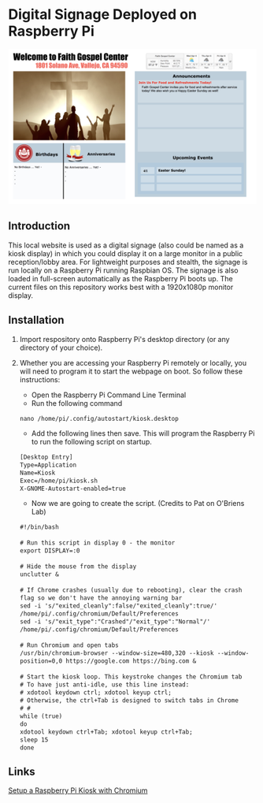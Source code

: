 # Digital Signage Deployed on Raspberry Pi
![Slugpath1](https://raw.githubusercontent.com/jpableo688/Digital-Signage/master/assets/readme/image1.png)

## Introduction
This local website is used as a digital signage (also could be named as a kiosk display) in which you could display it on a large monitor in a public reception/lobby area. For lightweight purposes and stealth, the signage is run locally on a Raspberry Pi running Raspbian OS. The signage is also loaded in full-screen automatically as the Raspberry Pi boots up. The current files on this repository works best with a 1920x1080p monitor display. 

## Installation
1. Import respository onto Raspberry Pi's desktop directory (or any directory of your choice).
2. Whether you are accessing your Raspberry Pi remotely or locally, you will need to program it to start the webpage on boot. So follow these instructions:
   * Open the Raspberry Pi Command Line Terminal
   * Run the following command
   ```
   nano /home/pi/.config/autostart/kiosk.desktop
   ```
   * Add the following lines then save. This will program the Raspberry Pi to run the following script on startup.
   
   ```
   [Desktop Entry]
   Type=Application
   Name=Kiosk
   Exec=/home/pi/kiosk.sh
   X-GNOME-Autostart-enabled=true
   ```
   
   * Now we are going to create the script. (Credits to Pat on O'Briens Lab)
   ```
   #!/bin/bash
 
   # Run this script in display 0 - the monitor
   export DISPLAY=:0
 
   # Hide the mouse from the display
   unclutter &
 
   # If Chrome crashes (usually due to rebooting), clear the crash flag so we don't have the annoying warning bar
   sed -i 's/"exited_cleanly":false/"exited_cleanly":true/' /home/pi/.config/chromium/Default/Preferences
   sed -i 's/"exit_type":"Crashed"/"exit_type":"Normal"/' /home/pi/.config/chromium/Default/Preferences
 
   # Run Chromium and open tabs
   /usr/bin/chromium-browser --window-size=480,320 --kiosk --window-position=0,0 https://google.com https://bing.com &
 
   # Start the kiosk loop. This keystroke changes the Chromium tab
   # To have just anti-idle, use this line instead:
   # xdotool keydown ctrl; xdotool keyup ctrl;
   # Otherwise, the ctrl+Tab is designed to switch tabs in Chrome
   # #
   while (true)
   do
   xdotool keydown ctrl+Tab; xdotool keyup ctrl+Tab;
   sleep 15
   done
   ```
   



## Links
[Setup a Raspberry Pi Kiosk with Chromium](https://obrienlabs.net/setup-raspberry-pi-kiosk-chromium/)
